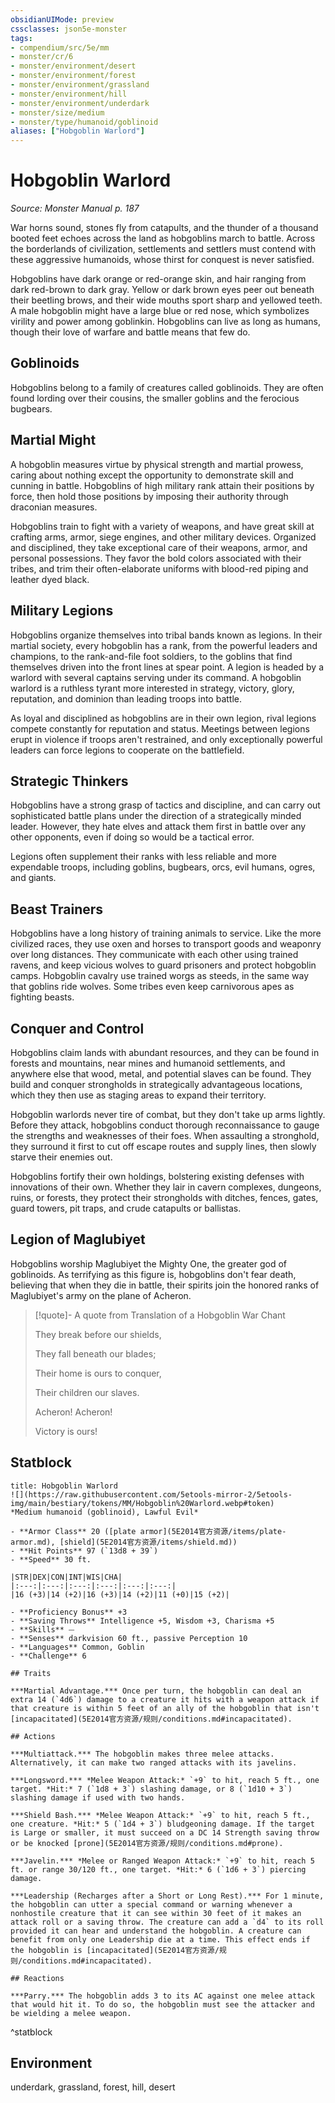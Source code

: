 ```yaml
---
obsidianUIMode: preview
cssclasses: json5e-monster
tags:
- compendium/src/5e/mm
- monster/cr/6
- monster/environment/desert
- monster/environment/forest
- monster/environment/grassland
- monster/environment/hill
- monster/environment/underdark
- monster/size/medium
- monster/type/humanoid/goblinoid
aliases: ["Hobgoblin Warlord"]
---
```

# Hobgoblin Warlord
*Source: Monster Manual p. 187*  

War horns sound, stones fly from catapults, and the thunder of a thousand booted feet echoes across the land as hobgoblins march to battle. Across the borderlands of civilization, settlements and settlers must contend with these aggressive humanoids, whose thirst for conquest is never satisfied.

Hobgoblins have dark orange or red-orange skin, and hair ranging from dark red-brown to dark gray. Yellow or dark brown eyes peer out beneath their beetling brows, and their wide mouths sport sharp and yellowed teeth. A male hobgoblin might have a large blue or red nose, which symbolizes virility and power among goblinkin. Hobgoblins can live as long as humans, though their love of warfare and battle means that few do.

## Goblinoids

Hobgoblins belong to a family of creatures called goblinoids. They are often found lording over their cousins, the smaller goblins and the ferocious bugbears.

## Martial Might

A hobgoblin measures virtue by physical strength and martial prowess, caring about nothing except the opportunity to demonstrate skill and cunning in battle. Hobgoblins of high military rank attain their positions by force, then hold those positions by imposing their authority through draconian measures.

Hobgoblins train to fight with a variety of weapons, and have great skill at crafting arms, armor, siege engines, and other military devices. Organized and disciplined, they take exceptional care of their weapons, armor, and personal possessions. They favor the bold colors associated with their tribes, and trim their often-elaborate uniforms with blood-red piping and leather dyed black.

## Military Legions

Hobgoblins organize themselves into tribal bands known as legions. In their martial society, every hobgoblin has a rank, from the powerful leaders and champions, to the rank-and-file foot soldiers, to the goblins that find themselves driven into the front lines at spear point. A legion is headed by a warlord with several captains serving under its command. A hobgoblin warlord is a ruthless tyrant more interested in strategy, victory, glory, reputation, and dominion than leading troops into battle.

As loyal and disciplined as hobgoblins are in their own legion, rival legions compete constantly for reputation and status. Meetings between legions erupt in violence if troops aren't restrained, and only exceptionally powerful leaders can force legions to cooperate on the battlefield.

## Strategic Thinkers

Hobgoblins have a strong grasp of tactics and discipline, and can carry out sophisticated battle plans under the direction of a strategically minded leader. However, they hate elves and attack them first in battle over any other opponents, even if doing so would be a tactical error.

Legions often supplement their ranks with less reliable and more expendable troops, including goblins, bugbears, orcs, evil humans, ogres, and giants.

## Beast Trainers

Hobgoblins have a long history of training animals to service. Like the more civilized races, they use oxen and horses to transport goods and weaponry over long distances. They communicate with each other using trained ravens, and keep vicious wolves to guard prisoners and protect hobgoblin camps. Hobgoblin cavalry use trained worgs as steeds, in the same way that goblins ride wolves. Some tribes even keep carnivorous apes as fighting beasts.

## Conquer and Control

Hobgoblins claim lands with abundant resources, and they can be found in forests and mountains, near mines and humanoid settlements, and anywhere else that wood, metal, and potential slaves can be found. They build and conquer strongholds in strategically advantageous locations, which they then use as staging areas to expand their territory.

Hobgoblin warlords never tire of combat, but they don't take up arms lightly. Before they attack, hobgoblins conduct thorough reconnaissance to gauge the strengths and weaknesses of their foes. When assaulting a stronghold, they surround it first to cut off escape routes and supply lines, then slowly starve their enemies out.

Hobgoblins fortify their own holdings, bolstering existing defenses with innovations of their own. Whether they lair in cavern complexes, dungeons, ruins, or forests, they protect their strongholds with ditches, fences, gates, guard towers, pit traps, and crude catapults or ballistas.

## Legion of Maglubiyet

Hobgoblins worship Maglubiyet the Mighty One, the greater god of goblinoids. As terrifying as this figure is, hobgoblins don't fear death, believing that when they die in battle, their spirits join the honored ranks of Maglubiyet's army on the plane of Acheron.

> [!quote]- A quote from Translation of a Hobgoblin War Chant  
> 
> They break before our shields,
> 
> They fall beneath our blades;
> 
> Their home is ours to conquer,
> 
> Their children our slaves.
> 
> Acheron! Acheron!
> 
> Victory is ours!


## Statblock

```ad-statblock
title: Hobgoblin Warlord
![](https://raw.githubusercontent.com/5etools-mirror-2/5etools-img/main/bestiary/tokens/MM/Hobgoblin%20Warlord.webp#token)
*Medium humanoid (goblinoid), Lawful Evil*

- **Armor Class** 20 ([plate armor](5E2014官方资源/items/plate-armor.md), [shield](5E2014官方资源/items/shield.md))
- **Hit Points** 97 (`13d8 + 39`)
- **Speed** 30 ft.

|STR|DEX|CON|INT|WIS|CHA|
|:---:|:---:|:---:|:---:|:---:|:---:|
|16 (+3)|14 (+2)|16 (+3)|14 (+2)|11 (+0)|15 (+2)|

- **Proficiency Bonus** +3
- **Saving Throws** Intelligence +5, Wisdom +3, Charisma +5
- **Skills** ⏤
- **Senses** darkvision 60 ft., passive Perception 10
- **Languages** Common, Goblin
- **Challenge** 6

## Traits

***Martial Advantage.*** Once per turn, the hobgoblin can deal an extra 14 (`4d6`) damage to a creature it hits with a weapon attack if that creature is within 5 feet of an ally of the hobgoblin that isn't [incapacitated](5E2014官方资源/规则/conditions.md#incapacitated).

## Actions

***Multiattack.*** The hobgoblin makes three melee attacks. Alternatively, it can make two ranged attacks with its javelins.

***Longsword.*** *Melee Weapon Attack:* `+9` to hit, reach 5 ft., one target. *Hit:* 7 (`1d8 + 3`) slashing damage, or 8 (`1d10 + 3`) slashing damage if used with two hands.

***Shield Bash.*** *Melee Weapon Attack:* `+9` to hit, reach 5 ft., one creature. *Hit:* 5 (`1d4 + 3`) bludgeoning damage. If the target is Large or smaller, it must succeed on a DC 14 Strength saving throw or be knocked [prone](5E2014官方资源/规则/conditions.md#prone).

***Javelin.*** *Melee or Ranged Weapon Attack:* `+9` to hit, reach 5 ft. or range 30/120 ft., one target. *Hit:* 6 (`1d6 + 3`) piercing damage.

***Leadership (Recharges after a Short or Long Rest).*** For 1 minute, the hobgoblin can utter a special command or warning whenever a nonhostile creature that it can see within 30 feet of it makes an attack roll or a saving throw. The creature can add a `d4` to its roll provided it can hear and understand the hobgoblin. A creature can benefit from only one Leadership die at a time. This effect ends if the hobgoblin is [incapacitated](5E2014官方资源/规则/conditions.md#incapacitated).

## Reactions

***Parry.*** The hobgoblin adds 3 to its AC against one melee attack that would hit it. To do so, the hobgoblin must see the attacker and be wielding a melee weapon.
```
^statblock

## Environment

underdark, grassland, forest, hill, desert